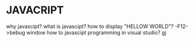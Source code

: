 # JAVACRIPT
why javascipt?
what is javascipt?
how to display "HELLOW WORLD"?
-F12->bebug window
how to javascipt programming in visual studio?
gj
